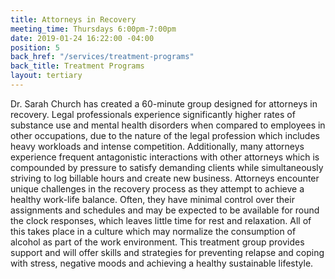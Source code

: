 ```yaml
---
title: Attorneys in Recovery
meeting_time: Thursdays 6:00pm-7:00pm
date: 2019-01-24 16:22:00 -04:00
position: 5
back_href: "/services/treatment-programs"
back_title: Treatment Programs
layout: tertiary
---
```


Dr. Sarah Church has created a 60-minute group designed for attorneys in recovery.  Legal professionals experience significantly higher rates of substance use and mental health disorders when compared to employees in other occupations, due to the nature of the legal profession which includes heavy workloads and intense competition.  Additionally, many attorneys experience frequent antagonistic interactions with other attorneys which is compounded by pressure to satisfy demanding clients while simultaneously striving to log billable hours and create new business. Attorneys encounter unique challenges in the recovery process as they attempt to achieve a healthy work-life balance.  Often, they have minimal control over their assignments and schedules and may be expected to be available for round the clock responses, which leaves little time for rest and relaxation. All of this takes place in a culture which may normalize the consumption of alcohol as part of the work environment. This treatment group provides support and will offer skills and strategies for preventing relapse and coping with stress, negative moods and achieving a healthy sustainable lifestyle.
